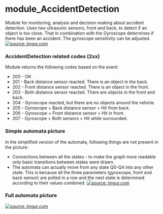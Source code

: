 # module_AccidentDetection
Module for monitoring, analysis and decision making about accident detection. Uses two ultrasonic sensors, front and back, to detect if an object is too close. That in combination with the Gyroscope determines if there has been an accident. The gyroscope sensitivity can be adjusted.
<a href="http://imgur.com/Sn8uJyG"><img src="http://i.imgur.com/Sn8uJyG.png" title="source: imgur.com" /></a>


### AccidentDetection related codes (2xx)
Module returns the following codes based on the event:
* 200 - OK
* 201 - Back distance sensor reacted. There is an object in the back. 
* 202 - Front distance sensor reacted. There is an object in the front.
* 203 - Both distance sensor reacted. There are objects in the front and back.
* 204 - Gyroscope reacted, but there are no objects around the vehicle.
* 205 - Gyroscope + Back distance sensor = Hit from back.
* 206 - Gyroscope + Front distance sensor = Hit in front.
* 207 - Gyroscope + Both sensors = Hit while surrounded.

### Simple automata picture
In the simplified version of the automata, following things are not present in the picture:
* Connections between all the states - to make the graph more readable only basic transitions between states were drawn.
* The automata can actually move from any state Q0-Q4 into any other state. This is because all the three parameters (gyroscope, front and back sensor) are polled in a row and the next state is determined according to their values combined.
<a href="http://imgur.com/ZEctSZr"><img src="http://i.imgur.com/ZEctSZr.png" title="source: imgur.com" /></a>

### Full automata picture
<a href="http://imgur.com/kDyclCL"><img src="http://i.imgur.com/kDyclCL.png?1" title="source: imgur.com" /></a>
